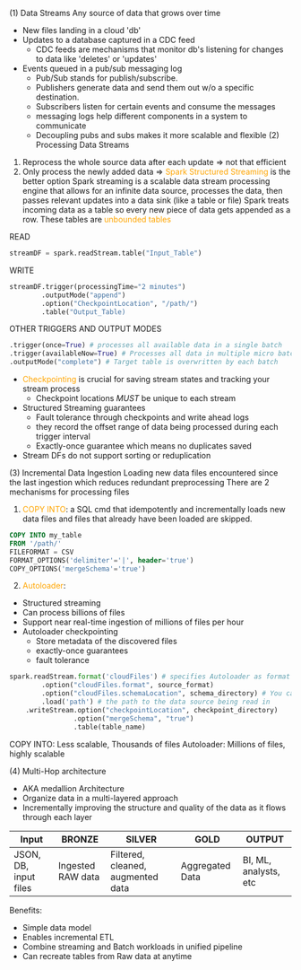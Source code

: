 (1) Data Streams
Any source of data that grows over time
- New files landing in a cloud 'db'
- Updates to a database captured in a CDC feed
	- CDC feeds are mechanisms that monitor db's listening for changes to data like 'deletes' or 'updates'
- Events queued in a pub/sub messaging log
	- Pub/Sub stands for publish/subscribe. 
	- Publishers generate data and send them out w/o a specific destination.
	- Subscribers listen for certain events and consume the messages
	- messaging logs help different components in a system to communicate
	- Decoupling pubs and subs makes it more scalable and flexible
(2) Processing Data Streams
1. Reprocess the whole source data after each update => not that efficient
2. Only process the newly added data => <font color='orange'>Spark Structured Streaming</font> is the better option
Spark streaming is a scalable data stream processing engine that allows for an infinite data source, processes the data, then passes relevant updates into a data sink (like a table or file)
Spark treats incoming data as a table so every new piece of data gets appended as a row. These tables are <font color='orange'>unbounded tables</font> 

READ
```python
streamDF = spark.readStream.table("Input_Table")
```

WRITE
```python
streamDF.trigger(processingTime="2 minutes")
		.outputMode("append")
		.option("CheckpointLocation", "/path/")
		.table("Output_Table)
```

OTHER TRIGGERS AND OUTPUT MODES 
```Python
.trigger(once=True) # processes all available data in a single batch
.trigger(availableNow=True) # Processes all data in multiple micro batches
.outputMode("complete") # Target table is overwritten by each batch
```

- <font color='orange'>Checkpointing</font> is crucial for saving stream states and tracking your stream process
	- Checkpoint locations *MUST* be unique to each stream
- Structured Streaming guarantees
	- Fault tolerance through checkpoints and write ahead logs
	- they record the offset range of data being processed during each trigger interval
	- Exactly-once guarantee which means no duplicates saved 
- Stream DFs do not support sorting or reduplication

(3) Incremental Data Ingestion
Loading new data files encountered since the last ingestion which reduces redundant preprocessing
There are 2 mechanisms for processing files
1. <font color='orange'>COPY INTO</font>: a SQL cmd that idempotently and incrementally loads new data files and files that already have been loaded are skipped.
```SQL
COPY INTO my_table
FROM '/path/'
FILEFORMAT = CSV
FORMAT_OPTIONS('delimiter'='|', header='true')
COPY_OPTIONS('mergeSchema'='true')
```
2. <font color='orange'>Autoloader</font>: 
- Structured streaming
- Can process billions of files
- Support near real-time ingestion of millions of files per hour
- Autoloader checkpointing
	- Store metadata of the discovered files
	- exactly-once guarantees
	- fault tolerance
```python
spark.readStream.format('cloudFiles') # specifies Autoloader as format
		.option("cloudFiles.format", source_format)
		.option("cloudFiles.schemaLocation", schema_directory) # You can use a stored schema to properly read in files
		.load('path') # the path to the data source being read in 
	.writeStream.option("checkpointLocation", checkpoint_directory)
				.option("mergeSchema", "true")
				.table(table_name)
```

COPY INTO: Less scalable, Thousands of files
Autoloader: Millions of files, highly scalable

(4) Multi-Hop architecture
- AKA medallion Architecture
- Organize data in a multi-layered approach
- Incrementally improving the structure and quality of the data as it flows through each layer


| Input                 | BRONZE            | SILVER                            | GOLD            | OUTPUT                |
| --------------------- | ----------------- | --------------------------------- | --------------- | --------------------- |
| JSON, DB, input files | Ingested RAW data | Filtered, cleaned, augmented data | Aggregated Data | BI, ML, analysts, etc |

Benefits:
- Simple data model
- Enables incremental ETL
- Combine streaming and Batch workloads in unified pipeline
- Can recreate tables from Raw data at anytime

